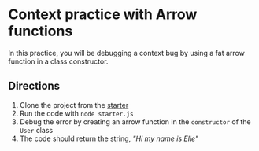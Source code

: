 # Context practice with Arrow functions

In this practice, you will be debugging a context bug by using a fat arrow
function in a class constructor.

## Directions

1. Clone the project from the [starter]
2. Run the code with `node starter.js`
3. Debug the error by creating an arrow function in the `constructor` of the
   `User` class
4. The code should return the string, _"Hi my name is Elle"_


[starter]: https://github.com/appacademy-starters/arrow-func-starter